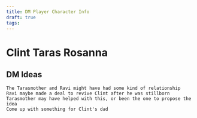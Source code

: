 ```yaml
---
title: DM Player Character Info
draft: true
tags:
---
```

# Clint Taras Rosanna

## DM Ideas

	The Tarasmother and Ravi might have had some kind of relationship
	Ravi maybe made a deal to revive Clint after he was stillborn
	Tarasmother may have helped with this, or been the one to propose the idea
	Come up with something for Clint's dad

